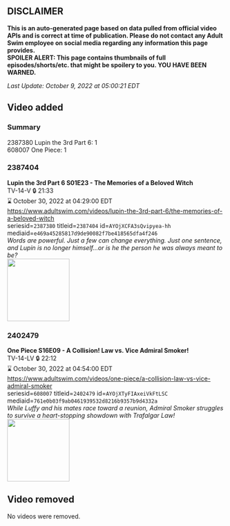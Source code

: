 ## DISCLAIMER
**This is an auto-generated page based on data pulled from official video APIs and is correct at time of publication. Please do not contact any Adult Swim employee on social media regarding any information this page provides.**  
**SPOILER ALERT: This page contains thumbnails of full episodes/shorts/etc. that might be spoilery to you. YOU HAVE BEEN WARNED.**  

_Last Update: October 9, 2022 at 05:00:21 EDT_
## Video added
### Summary
2387380 Lupin the 3rd Part 6: 1  
608007 One Piece: 1  
### 2387404
**Lupin the 3rd Part 6 S01E23 - The Memories of a Beloved Witch**  
TV-14-V 🔒 21:33  
⌛ October 30, 2022 at 04:29:00 EDT  
https://www.adultswim.com/videos/lupin-the-3rd-part-6/the-memories-of-a-beloved-witch  
seriesid=`2387380` titleid=`2387404` id=`AYOjXCFA3sQvipyea-hh` mediaid=`e469a45285817d9de90082f7be418565dfa4f246`  
_Words are powerful. Just a few can change everything. Just one sentence, and Lupin is no longer himself…or is he the person he was always meant to be?_  
<a href="https://media.cdn.adultswim.com/uploads/20221004/thumbnails/2_221041017392-LupinThe3rd_Part6_623_TheMemoriesOfABelovedWitch.png"><img src="https://media.cdn.adultswim.com/uploads/20221004/thumbnails/2_221041017392-LupinThe3rd_Part6_623_TheMemoriesOfABelovedWitch.png" height="144px" /></a>
### 2402479
**One Piece S16E09 - A Collision! Law vs. Vice Admiral Smoker!**  
TV-14-LV 🔒 22:12  
⌛ October 30, 2022 at 04:54:00 EDT  
https://www.adultswim.com/videos/one-piece/a-collision-law-vs-vice-admiral-smoker  
seriesid=`608007` titleid=`2402479` id=`AYOjXTyFIAxeiVkFtLSC` mediaid=`761e0b03f9ab0461939532d8216b9357b9d4332a`  
_While Luffy and his mates race toward a reunion, Admiral Smoker struggles to survive a heart-stopping showdown with Trafalgar Law!_  
<a href="https://media.cdn.adultswim.com/uploads/20221004/thumbnails/2_221041018508-OnePiece_587_ACollisionLawVsViceAdmiralSmoker.png"><img src="https://media.cdn.adultswim.com/uploads/20221004/thumbnails/2_221041018508-OnePiece_587_ACollisionLawVsViceAdmiralSmoker.png" height="144px" /></a>
## Video removed
No videos were removed.  
